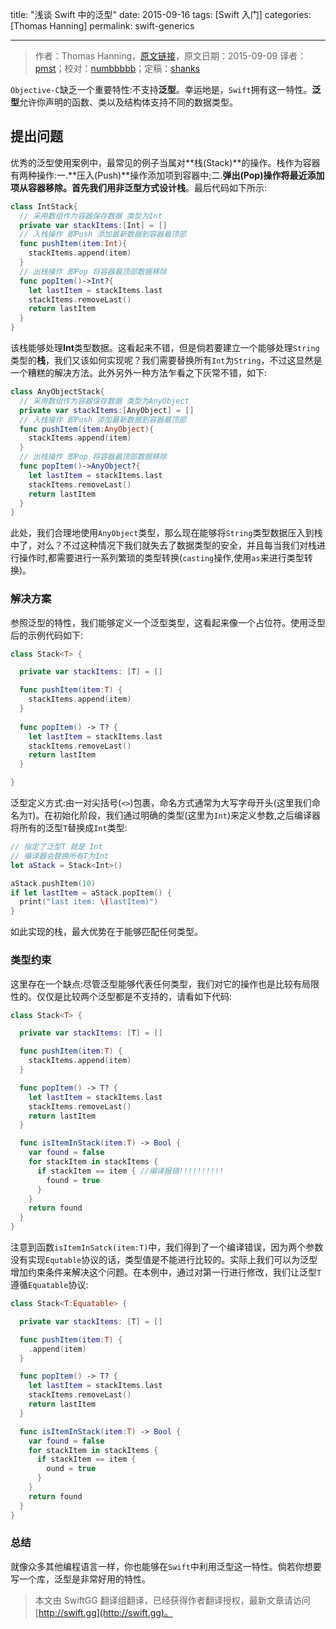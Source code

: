 title: "浅谈 Swift 中的泛型"
date: 2015-09-16
tags: [Swift 入门]
categories: [Thomas Hanning]
permalink: swift-generics

---
> 作者：Thomas Hanning，[原文链接](http://www.thomashanning.com/swift-generics/)，原文日期：2015-09-09
> 译者：[pmst](http://www.jianshu.com/users/596f2ba91ce9/latest_articles)；校对：[numbbbbb](http://numbbbbb.com/)；定稿：[shanks](http://codebuild.me/)
  







<!--此处开始正文-->

`Objective-C`缺乏一个重要特性:不支持**泛型**。幸运地是，`Swift`拥有这一特性。**泛型**允许你声明的函数、类以及结构体支持不同的数据类型。

<!--more-->

## 提出问题

优秀的泛型使用案例中，最常见的例子当属对**栈(Stack)**的操作。栈作为容器有两种操作:一.**压入(Push)**操作添加项到容器中;二.**弹出(Pop)**操作将最近添加项从容器移除。首先我们用非泛型方式设计**栈**。最后代码如下所示:     

``` swift
class IntStack{
  // 采用数组作为容器保存数据 类型为Int
  private var stackItems:[Int] = []
  // 入栈操作 即Push 添加最新数据到容器最顶部
  func pushItem(item:Int){
    stackItems.append(item)    
  }
  // 出栈操作 即Pop 将容器最顶部数据移除
  func popItem()->Int?{
    let lastItem = stackItems.last
    stackItems.removeLast()
    return lastItem
  }
}
```

该栈能够处理**Int**类型数据。这看起来不错，但是倘若要建立一个能够处理`String`类型的**栈**，我们又该如何实现呢？我们需要替换所有`Int`为`String`，不过这显然是一个糟糕的解决方法。此外另外一种方法乍看之下灰常不错，如下:     

``` swift
class AnyObjectStack{
  // 采用数组作为容器保存数据 类型为AnyObject
  private var stackItems:[AnyObject] = []
  // 入栈操作 即Push 添加最新数据到容器最顶部
  func pushItem(item:AnyObject){
    stackItems.append(item)    
  }
  // 出栈操作 即Pop 将容器最顶部数据移除
  func popItem()->AnyObject?{
    let lastItem = stackItems.last
    stackItems.removeLast()
    return lastItem
  }    
}
```

此处，我们合理地使用`AnyObject`类型，那么现在能够将`String`类型数据压入到栈中了，对么？不过这种情况下我们就失去了数据类型的安全，并且每当我们对栈进行操作时,都需要进行一系列繁琐的类型转换(`casting`操作,使用`as`来进行类型转换)。



### 解决方案

参照泛型的特性，我们能够定义一个泛型类型，这看起来像一个占位符。使用泛型后的示例代码如下:     



``` swift
class Stack<T> {

  private var stackItems: [T] = []  

  func pushItem(item:T) {
    stackItems.append(item)
  }  
  
  func popItem() -> T? {
    let lastItem = stackItems.last
    stackItems.removeLast()
    return lastItem
  }

}
```

泛型定义方式:由一对尖括号(`<>`)包裹，命名方式通常为大写字母开头(这里我们命名为`T`)。在初始化阶段，我们通过明确的类型(这里为`Int`)来定义参数,之后编译器将所有的泛型`T`替换成`Int`类型:

``` swift
// 指定了泛型T 就是 Int 
// 编译器会替换所有T为Int
let aStack = Stack<Int>()

aStack.pushItem(10)
if let lastItem = aStack.popItem() {
  print("last item: \(lastItem)")
}
```

如此实现的栈，最大优势在于能够匹配任何类型。  



### 类型约束

这里存在一个缺点:尽管泛型能够代表任何类型，我们对它的操作也是比较有局限性的。仅仅是比较两个泛型都是不支持的，请看如下代码:

``` swift
class Stack<T> {

  private var stackItems: [T] = []

  func pushItem(item:T) {
    stackItems.append(item)
  }

  func popItem() -> T? {
    let lastItem = stackItems.last
    stackItems.removeLast()
    return lastItem
  }

  func isItemInStack(item:T) -> Bool {
    var found = false
    for stackItem in stackItems {
      if stackItem == item { //编译报错!!!!!!!!!!
        found = true
      }
    }
    return found
  }
}
```

注意到函数`isItemInSatck(item:T)`中，我们得到了一个编译错误，因为两个参数没有实现`Equtable`协议的话，类型值是不能进行比较的。实际上我们可以为泛型增加约束条件来解决这个问题。在本例中，通过对第一行进行修改，我们让泛型`T`遵循`Equatable`协议:      



``` swift
class Stack<T:Equatable> {

  private var stackItems: [T] = []

  func pushItem(item:T) {
    .append(item)
  }

  func popItem() -> T? {
    let lastItem = stackItems.last
    stackItems.removeLast()
    return lastItem
  }

  func isItemInStack(item:T) -> Bool {
    var found = false
    for stackItem in stackItems {
      if stackItem == item {
        ound = true
      }
    }
    return found
  }
}
```



### 总结

就像众多其他编程语言一样，你也能够在`Swift`中利用泛型这一特性。倘若你想要写一个库，泛型是非常好用的特性。

> 本文由 SwiftGG 翻译组翻译，已经获得作者翻译授权，最新文章请访问 [http://swift.gg](http://swift.gg)。